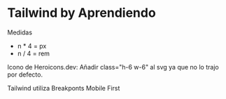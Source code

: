 # Tailwind by Aprendiendo

Medidas

- n \* 4 = px
- n / 4 = rem

Icono de Heroicons.dev: Añadir class="h-6 w-6" al svg ya que no lo trajo por defecto.

Tailwind utiliza Breakponts Mobile First
